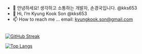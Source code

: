 - 👋 안녕하세요! 생각하고 소통하는 개발자, 손경국입니다. @kks653
- 👋 Hi, I’m Kyung Kook Son @kks653
- 📫 How to reach me ... email: kyungkook.son@gmail.com 

<br>[![GitHub Streak](https://github-readme-streak-stats.herokuapp.com?user=kks653&date_format=M%20j%5B%2C%20Y%5D)](https://git.io/streak-stats)<br>
<!-- ![Anurag's GitHub stats](https://github-readme-stats.vercel.app/api?username=kks653&show_icons=true&theme=graywhite) <br><br> -->
[![Top Langs](https://github-readme-stats.vercel.app/api/top-langs/?username=kks653&layout=compact)](https://github.com/anuraghazra/github-readme-stats)
<!---
kks653/kks653 is a ✨ special ✨ repository because its `README.md` (this file) appears on your GitHub profile.
You can click the Preview link to take a look at your changes.
--->
